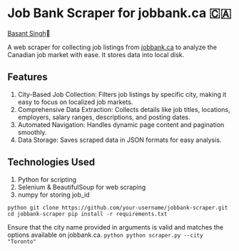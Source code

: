 # Job Bank Scraper for jobbank.ca 🇨🇦
[Basant Singh](https://www.linkedin.com/in/basantsingh1000/)🦁

A web scraper for collecting job listings from [jobbank.ca](https://www.jobbank.gc.ca) to analyze the Canadian job market with ease. It stores data into local disk.

## Features
1. City-Based Job Collection: Filters job listings by specific city, making it easy to focus on localized job markets.
2. Comprehensive Data Extraction: Collects details like job titles, locations, employers, salary ranges, descriptions, and posting dates.
3. Automated Navigation: Handles dynamic page content and pagination smoothly.
4. Data Storage: Saves scraped data in JSON formats for easy analysis.

## Technologies Used
1. Python for scripting
2. Selenium & BeautifulSoup for web scraping
3. numpy for storing job_id



``python
git clone https://github.com/your-username/jobbank-scraper.git
cd jobbank-scraper
pip install -r requirements.txt
``


Ensure that the city name provided in arguments is valid and matches the options available on jobbank.ca.
``python
python scraper.py --city "Toronto" 
``


